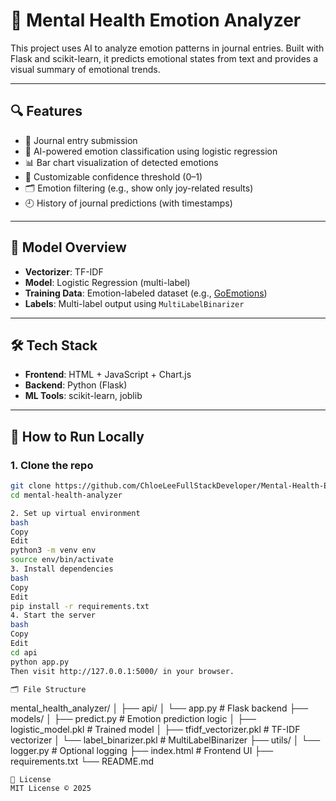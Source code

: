# 🧠 Mental Health Emotion Analyzer

This project uses AI to analyze emotion patterns in journal entries. Built with Flask and scikit-learn, it predicts emotional states from text and provides a visual summary of emotional trends.

---

## 🔍 Features

- 📝 Journal entry submission
- 🤖 AI-powered emotion classification using logistic regression
- 📊 Bar chart visualization of detected emotions
- 🎯 Customizable confidence threshold (0–1)
- 🗂️ Emotion filtering (e.g., show only joy-related results)
- 🕘 History of journal predictions (with timestamps)

---

## 🧠 Model Overview

- **Vectorizer**: TF-IDF
- **Model**: Logistic Regression (multi-label)
- **Training Data**: Emotion-labeled dataset (e.g., [GoEmotions](https://github.com/google-research/goemotions))
- **Labels**: Multi-label output using `MultiLabelBinarizer`

---

## 🛠️ Tech Stack

- **Frontend**: HTML + JavaScript + Chart.js
- **Backend**: Python (Flask)
- **ML Tools**: scikit-learn, joblib

---

## 🚀 How to Run Locally

### 1. Clone the repo
```bash
git clone https://github.com/ChloeLeeFullStackDeveloper/Mental-Health-Emotion-Analyzer.git
cd mental-health-analyzer

2. Set up virtual environment
bash
Copy
Edit
python3 -m venv env
source env/bin/activate
3. Install dependencies
bash
Copy
Edit
pip install -r requirements.txt
4. Start the server
bash
Copy
Edit
cd api
python app.py
Then visit http://127.0.0.1:5000/ in your browser.

🗂️ File Structure
```
mental_health_analyzer/
│
├── api/
│   └── app.py               # Flask backend
├── models/
│   ├── predict.py           # Emotion prediction logic
│   ├── logistic_model.pkl   # Trained model
│   ├── tfidf_vectorizer.pkl # TF-IDF vectorizer
│   └── label_binarizer.pkl  # MultiLabelBinarizer
├── utils/
│   └── logger.py            # Optional logging
├── index.html               # Frontend UI
├── requirements.txt
└── README.md
```
📄 License
MIT License © 2025